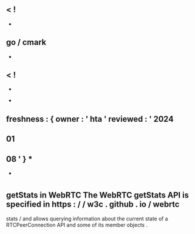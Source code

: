 <
!
-
-
go
/
cmark
-
-
>
<
!
-
-
*
freshness
:
{
owner
:
'
hta
'
reviewed
:
'
2024
-
01
-
08
'
}
*
-
-
>
#
getStats
in
WebRTC
The
WebRTC
getStats
API
is
specified
in
https
:
/
/
w3c
.
github
.
io
/
webrtc
-
stats
/
and
allows
querying
information
about
the
current
state
of
a
RTCPeerConnection
API
and
some
of
its
member
objects
.
